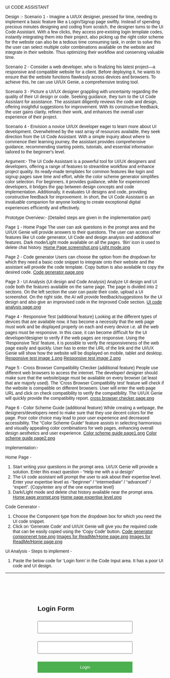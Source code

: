 UI CODE ASSISTANT

Design :-
Scenario 1 - Imagine a UI/UX designer, pressed for time, needing to implement a basic feature like a Login/Signup page swiftly. Instead of spending precious minutes designing and coding from scratch, the designer turns to the UI Code Assistant. With a few clicks, they access pre-existing login template codes, instantly integrating them into their project, also picking up the right color scheme for the website can also be a tedious time consuming task, in order to solve this the user can select multiple color combinations available on the website and integrate in their website. Thus optimizing their workﬂow and conserving valuable time.

Scenario 2 - Consider a web developer, who is ﬁnalizing his latest project—a responsive and compatible website for a client. Before deploying it, he wants to ensure that the website functions ﬂawlessly across devices and browsers. To achieve this, he can use UI/UX Genie, a comprehensive testing tool.

Scenario 3 - Picture a UI/UX designer grappling with uncertainty regarding the quality of their UI design or code. Seeking guidance, they turn to the UI Code Assistant for assistance. The assistant diligently reviews the code and design, offering insightful suggestions for improvement. With its constructive feedback, the user gains clarity, reﬁnes their work, and enhances the overall user experience of their project.

Scenario 4 - Envision a novice UI/UX developer eager to learn more about UI development. Overwhelmed by the vast array of resources available, they seek direction from the UI Code Assistant. With a simple inquiry about where to commence their learning journey, the assistant provides comprehensive guidance, recommending starting points, tutorials, and essential information tailored to the beginner's level.

Argument:-
The UI Code Assistant is a powerful tool for UI/UX designers and developers, offering a range of features to streamline workﬂow and enhance project quality. Its ready-made templates for common features like login and signup pages save time and effort, while the color scheme generator simpliﬁes color selection. For beginners, it provides guidance, while for experienced developers, it bridges the gap between design concepts and code implementation. Additionally, it evaluates UI designs and code, providing constructive feedback for improvement. In short, the UI Code Assistant is an invaluable companion for anyone looking to create exceptional digital experiences eﬃciently and effectively.

Prototype Overview:- (Detailed steps are given in the implementation part)

Page 1 - Home Page
The user can ask questions in the prompt area and the UI/UX Genie will provide answers to their questions. The user can access other features like UI code generator, UI Code and design analysis and additional features.
Dark mode/Light mode available on all the pages. ‘Bin’ icon is used to delete chat history.
[Home Page screenshot.png](https://github.com/miloni1211/UI-Code-Assistant/raw/master/ReadMe-Images/Home-page.png)
[Light mode.png](https://github.com/miloni1211/UI-Code-Assistant/raw/master/ReadMe-Images/Light-mode.png)

Page 2 - Code generator 
Users can choose the option from the dropdown for which they need a basic code snippet to integrate onto their website and the assistant will provide the code template. Copy button is also available to copy the desired code.
[Code generator page.png](https://github.com/miloni1211/UI-Code-Assistant/raw/master/ReadMe-Images/Code-generator.png)
 
Page 3 - UI Analysis (UI design and Code Analysis)
Analyze UI design and UI code both the features available on the same page. The page is divided into 2 sections. On the left section the user can paste their code, upload a UI screenshot. On the right side, the AI will provide feedback/suggestions for the UI design and also give an improvised code in the Improved Code section.
[UI code analysis page.png](https://github.com/miloni1211/UI-Code-Assistant/raw/master/ReadMe-Images/UI-design-analysis.png)

Page 4 - Responsive Test (additional feature)
Looking at the different types of devices that are available now, it has become a necessity that the web page must work and be displayed properly on each and every device i.e. all the web pages must be responsive. In this case, it can become diﬃcult for the UI developer/designer to verify if the web pages are responsive. Using the ‘Responsive Test’ feature, it is possible to verify the responsiveness of the web page easily and quickly. User has to enter the URL of the link and the UI/UX Genie will show how the website will be displayed on mobile, tablet and desktop.
[Responsive test image 1.png](https://github.com/miloni1211/UI-Code-Assistant/raw/master/ReadMe-Images/Responsive-test-img1.png)
[Responsive test image 2.png](https://github.com/miloni1211/UI-Code-Assistant/raw/master/ReadMe-Images/Responsive-test-img2.png)

Page 5 - Cross Browser Compatibility Checker (additional feature)
People use different web browsers to access the internet. The developer/ designer should make sure that the website/page must be available on every browser (at least that are majorly used). The ‘Cross Browser Compatibility test’ feature will check if the website is compatible on different browsers. User will enter the web page URL and click on check compatibility to verify the compatibility. The UI/UX Genie will quickly provide the compatibility report.
[cross browser checker page.png](https://github.com/miloni1211/UI-Code-Assistant/raw/master/ReadMe-Images/Cross-browser-comapatibility-checker.png)

Page 6 - Color Scheme Guide (additional feature)
While creating a webpage, the designers/developers need to make sure that they use decent colors for the page. Poor color choice may lead to poor user experience and decreased accessibility. The "Color Scheme Guide" feature assists in selecting harmonious and visually appealing color combinations for web pages, enhancing overall design aesthetics and user experience.
[Color scheme guide page1.png](https://github.com/miloni1211/UI-Code-Assistant/raw/master/ReadMe-Images/Color-scheme-guide-img1.png)
[Color scheme guide page2.png](https://github.com/miloni1211/UI-Code-Assistant/raw/master/ReadMe-Images/Color-scheme-guide-img2.png)

Implementation:-

Home Page -
1.	Start writing your questions in the prompt area. UI/UX Genie will provide a solution. Enter this exact question - “Help me with a ui design”
2.	The UI code assistant will prompt the user to ask about their expertise level.
Enter your expertise level as -”beginner” / “intermediate” / “advanced” / “expert”. (Copy/enter any of the one expertise level)
3.	Dark/Light mode and delete chat history available near the prompt area.
[Home page prompt.png](https://github.com/miloni1211/UI-Code-Assistant/raw/master/ReadMe-Images/Home-implement-img1.png)
[Home page expertise level.png](https://github.com/miloni1211/UI-Code-Assistant/raw/master/ReadMe-Images/Home-implement-img2.png)

Code Generator -
1.	Choose the Component type from the dropdown box for which you need the UI code snippet.
2.	Click on ‘Generate Code’ and UI/UX Genie will give you the required code that can be easily copied using the ‘Copy Code’ button.
[Code generator componenet type.png](https://github.com/miloni1211/UI-Code-Assistant/raw/master/ReadMe-Images/Codegenerator-img1.png)
[Images for ReadMe/Home page.png](https://github.com/miloni1211/UI-Code-Assistant/raw/master/ReadMe-Images/Codegenerator-img2.png)
[Images for ReadMe/Home page.png](https://github.com/miloni1211/UI-Code-Assistant/raw/master/ReadMe-Images/Codegenerator-img3.png)

UI Analysis -
Steps to implement -

1.	Paste the below code for ‘Login form’ in the Code Input area. It has a poor UI code and UI design.
-------------------------------------------------------------------------------------------------------------------------------------------------------
<!DOCTYPE html>
<html lang="en">
<head>
<meta charset="UTF-8">
<meta name="viewport" content="width=device-width, initial-scale=1.0">
<title>Login Page</title>
<style> body {
font-family: Arial, sans-serif;
}
.container { width: 300px;
margin: 100px auto;
}
input[type="text"], input[type="password"], input[type="submit"] { width: 100%;
padding: 10px; margin: 10px 0;
box-sizing: border-box;
}
input[type="submit"] { background-color: #4CAF50; color: white;
border: none; cursor: pointer;
}
.error { color: red;
font-size: 14px; margin-top: 5px;
}
 
</style>
</head>
<body>
<div class="container">
<h2>Login Form</h2>
<form id="loginForm">

<input type="text" id="username" name="username" required>
<div id="usernameError" class="error"></div>

<input type="password" id="password" name="password" required>
<div id="passwordError" class="error"></div>
<input type="submit" value="Login">
</form>
<div id="loginMessage"></div>
</div>
<script>
document.getElementById("loginForm").addEventListener("submit", function(event)) { event.preventDefault();

var username = document.getElementById("username").value; var password = document.getElementById("password").value; document.getElementById("usernameError").innerHTML = ""; document.getElementById("passwordError").innerHTML = ""; if (!username) {
document.getElementById("usernameError").innerHTML = "Please enter your username.";
return;
}
if (!password) {
document.getElementById("passwordError").innerHTML = "Please enter your
password return;
}
}

-------------------------------------------------------------------------------------------------------------------------------------------------------
Output for the above code -
[Images for ReadMe/Home page.png](https://github.com/miloni1211/UI-Code-Assistant/raw/master/UI-Code-Assistant/Screenshot-1.jpg)
